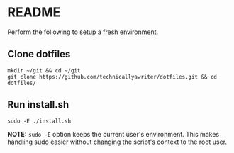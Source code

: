 # README

Perform the following to setup a fresh environment.

## Clone dotfiles

```
mkdir ~/git && cd ~/git
git clone https://github.com/technicallyawriter/dotfiles.git && cd dotfiles/
```

## Run install.sh

```
sudo -E ./install.sh
```

**NOTE:** `sudo -E` option keeps the current user's environment. This makes handling sudo easier without changing the script's context to the root user.

